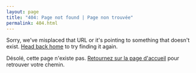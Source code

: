 ```yaml
---
layout: page
title: "404: Page not found | Page non trouvée"
permalink: 404.html
---
```


<p class="lead">Sorry, we've misplaced that URL or it's pointing to something that doesn't exist. <a href="{{ site.baseurl }}/">Head back home</a> to try finding it again.</p>
<p class="lead">Désolé, cette page n'existe pas. <a href="{{ site.baseurl }}/">Retournez sur la page d'accueil</a> pour retrouver votre chemin.</p>
